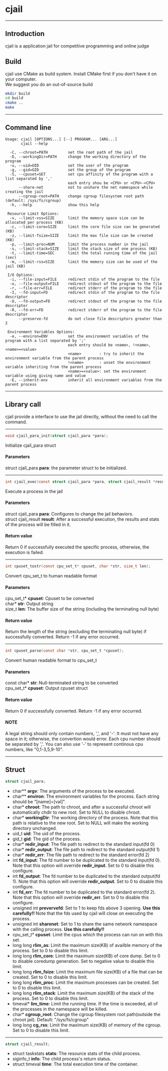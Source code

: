 # cjail
---
## Introduction
cjail is a application jail for competitive programming and online judge

## Build
cjail use CMake as build system. Install CMake first if you don't have it on your computer.  
We suggest you do an out-of-source build
```bash
mkdir build
cd build
cmake ..
make
```

---

## Command line

```text
Usage: cjail [OPTIONS...] [--] PROGRAM... [ARG...]
       cjail --help

  -C, --chroot=PATH         set the root path of the jail
  -D, --workingDir=PATH     change the working directory of the program
  -u, --uid=UID             set the user of the program
  -g, --gid=GID             set the group of the program
  -S, --cpuset=SET          set cpu affinity of the program with a list separated by ','
                            each entry shou be <CPU> or <CPU>-<CPU>
      --share-net           not to unshare the net namespace while creating the jail
      --cgroup-root=PATH    change cgroup filesystem root path (default: /sys/fs/cgroup)
  -h, --help                show this help

 Resource Limit Options:
  -v, --limit-vss=SIZE      limit the memory space size can be allocated per process (KB)
  -c, --limit-core=SIZE     limit the core file size can be generated (KB)
  -z, --limit-fsize=SIZE    limit the max file size can be created (KB)
  -p, --limit-proc=NUM      limit the process number in the jail
  -s, --limit-stack=SIZE    limit the stack size of one process (KB)
  -t, --limit-time=SEC      limit the total running time of the jail (sec)
  -m, --limit-rss=SIZE      limit the memory size can be used of the jail (KB)

 I/O Options:
  -i, --file-input=FILE     redirect stdin of the program to the file
  -o, --file-output=FILE    redirect stdout of the program to the file
  -r, --file-err=FILE       redirect stderr of the program to the file
  -I, --fd-input=FD         redirect stdin of the program to the file descriptor
  -O, --fd-output=FD        redirect stdout of the program to the file descriptor
  -R, --fd-err=FD           redirect stderr of the program to the file descriptor
      --preserve-fd         do not close file descriptors greater than 2

 Environment Variables Options:
  -e, --environ=ENV         set the environment variables of the program with a list separated by ';'
                            each entry should be <name>, !<name>, <name>=<value>
                            <name>        : try to inherit the environment variable from the parent process
                            !<name>       : unset the environment variable inheriting from the parent process
                            <name>=<value>: set the environment variable using giving name and value
  -E, --inherit-env         inherit all environment variables from the parent process
```

---

## Library call
cjail provide a interface to use the jail directly, without the need to call the command.

---

```c
void cjail_para_init(struct cjail_para *para);
```
Initialize cjail_para struct
#### Parameters
struct cjail_para **para**: the parameter struct to be initialized.  

---

```c
int cjail_exec(const struct cjail_para *para, struct cjail_result *result);
```
Execute a process in the jail
#### Parameters
struct cjail_para **para**: Configures to change the jail behaviors.  
struct cjail_result **result**: After a successful execution, the results and stats of the process will be filled in it.  
#### Return value
Return 0 if successfully executed the specific process, otherwise, the execution is failed.

---

```c
int cpuset_tostr(const cpu_set_t* cpuset, char *str, size_t len);
```
Convert cpu_set_t to human readable format
#### Parameters
cpu_set_t* **cpuset**: Cpuset to be converted  
char* **str**: Output string  
size_t **len**: The buffer size of the string (including the terminating null byte)  
#### Return value
Return the length of the string (excluding the terminating null byte) if successfully converted. Return -1 if any error occurred.

---

```c
int cpuset_parse(const char *str, cpu_set_t *cpuset);
```
Convert human readable format to cpu_set_t
#### Parameters
const char* **str**: Null-terminated string to be converted  
cpu_set_t* **cpuset**: Output cpuset struct  
#### Return value
Return 0 if successfully converted. Return -1 if any error occurred.
#### NOTE
A legal string should only contain numbers, ',', and '-'. It must not have any space in it; otherwise, the convertion would error. Each cpu number should be separated by ','. You can also use '-' to represent continous cpu numbers, like "0,1-3,5,9-10".


---
## Struct
```c
struct cjail_para;
```
- char** **argv**: The arguments of the process to be executed.
- char** **environ**: The environment variables for the process. Each string should be "[name]=[val]".
- char* **chroot**: The path to chroot, and after a successful chroot will automatically chdir to new root. Set to NULL to disable chroot.
- char* **workingDir**: The working directory of the process. Note that this path is relative to the new root.
Set to NULL will make the working directory unchanged.
- uid_t **uid**: The uid of the process.
- gid_t **gid**: The gid of the process.
- char* **redir_input**: The file path to redirect to the standard input(fd 0)
- char* **redir_output**: The file path to redirect to the standard output(fd 1)
- char* **redir_err**: The file path to redirect to the standard error(fd 2)
- int **fd_input**: The fd number to be duplicated to the standard input(fd 0). Note that this option will override **redir_input**. Set to 0 to disable this configure.
- int **fd_output**: The fd number to be duplicated to the standard output(fd 1). Note that this option will override **redir_output**. Set to 0 to disable this configure.
- int **fd_err**: The fd number to be duplicated to the standard error(fd 2). Note that this option will override **redir_err**. Set to 0 to disable this configure.
- unsigned int **prevervefd**: Set to 1 to keep fds above 3 opening. **Use this carefully!!** Note that the fds used by cjail will close on executing the process.
- unsigned int **sharenet**: Set to 1 to share the same network namespace with the calling process. **Use this carefully!!**
- cpu_set_t* **cpuset**: Limit the cpus which the process can run on with this set.
- long long **rlim_as**: Limit the maximum size(KB) of availble memory of the process. Set to 0 to disable this limit.
- long long **rlim_core**: Limit the maximum size(KB) of core dump. Set to 0 to disable coredump generation. Set to negative value to disable this limit.
- long long **rlim_fsize**: Limit the maximum file size(KB) of a file that can be created. Set to 0 to disable this limit.
- long long **rlim_proc**: Limit the maximum processes can be created. Set to 0 to disable this limit.
- long long **rlim_stack**: Limit the maximum size(KB) of the stack of the process. Set to 0 to disable this limit.
- timeval* **lim_time**: Limit the running time. If the time is exceeded, all of the processes in the namespace will be killed.
- char* **cgroup_root**: Change the cgroup filesystem root path(outside the chroot jail). Default: "/sys/fs/cgroup"
- long long **cg_rss**: Limit the maximum size(KB) of memory of the cgroup. Set to 0 to disable this limit.

---

```c
struct cjail_result;
```
- struct taskstats **stats**: The resource stats of the child process.
- siginfo_t **info**: The child process's return status.
- struct timeval **time**: The total execution time of the container.

